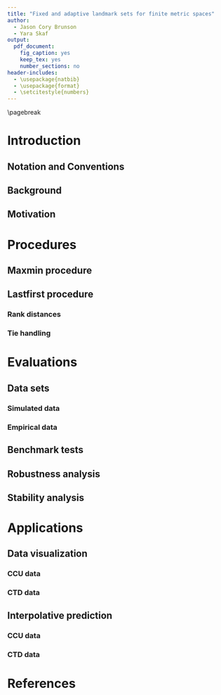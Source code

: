 ```yaml
---
title: "Fixed and adaptive landmark sets for finite metric spaces"
author:
  - Jason Cory Brunson
  - Yara Skaf
output:
  pdf_document:
    fig_caption: yes
    keep_tex: yes
    number_sections: no
header-includes:
  - \usepackage{natbib}
  - \usepackage{format}
  - \setcitestyle{numbers}
---
```


<!--
header-includes:
  - \usepackage{lineno}
  - \linenumbers
  - \doublespacing
-->

\pagebreak

# Introduction

## Notation and Conventions

## Background

## Motivation

# Procedures

## Maxmin procedure

## Lastfirst procedure

### Rank distances

### Tie handling

# Evaluations

## Data sets

### Simulated data

### Empirical data

## Benchmark tests

## Robustness analysis

## Stability analysis

# Applications

## Data visualization

### CCU data

### CTD data

## Interpolative prediction

### CCU data

### CTD data

# References

<!--
# To generate the LaTeX file, execute the following:
pandoc fixed-adaptive.md \
-o fixed-adaptive.tex \
-s \
--number-sections \
--bibliography=fixed-adaptive.bib
# To generate the PDF directly, execute the following:
pandoc fixed-adaptive.md \
-o fixed-adaptive.pdf \
-s \
--number-sections \
--bibliography=fixed-adaptive.bib
-->
